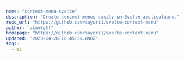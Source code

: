 ```yaml
---
name: "context-menu-svelte"
description: "Create context menus easily in Svelte applications."
repo_url: "https://github.com/sayori1/svelte-context-menu"
author: "almetoff"
homepage: "https://github.com/sayori1/svelte-context-menu"
updated: "2023-04-26T16:45:59.898Z"
tags: 
  - ui
---
```

